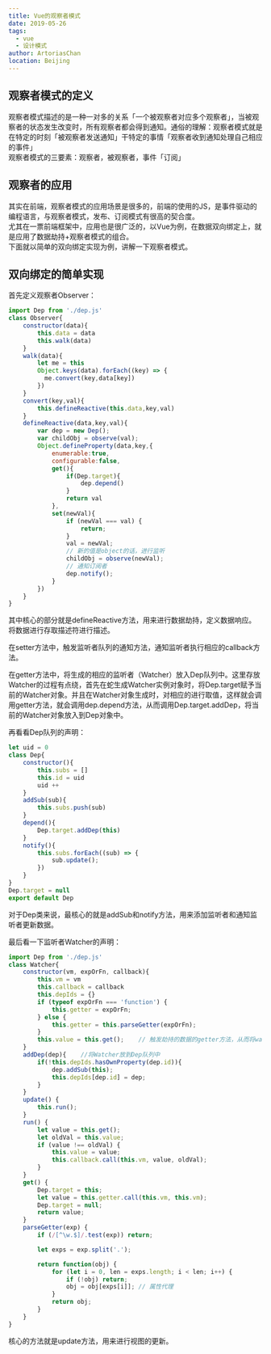 ```yaml
---
title: Vue的观察者模式
date: 2019-05-26
tags:
  - vue
  - 设计模式
author: ArtoriasChan
location: Beijing  
---
```


## 观察者模式的定义
观察者模式描述的是一种一对多的关系「一个被观察者对应多个观察者」，当被观察者的状态发生改变时，所有观察者都会得到通知。通俗的理解：观察者模式就是在特定的时刻「被观察者发送通知」干特定的事情「观察者收到通知处理自己相应的事件」<br />观察者模式的三要素：观察者，被观察者，事件「订阅」

## 观察者的应用
其实在前端，观察者模式的应用场景是很多的，前端的使用的JS，是事件驱动的编程语言，与观察者模式，发布、订阅模式有很高的契合度。<br />尤其在一票前端框架中，应用也是很广泛的，以Vue为例，在数据双向绑定上，就是应用了数据劫持+观察者模式的组合。<br />下面就以简单的双向绑定实现为例，讲解一下观察者模式。

## 双向绑定的简单实现
首先定义观察者Observer：
```javascript
import Dep from './dep.js'
class Observer{
    constructor(data){
        this.data = data
        this.walk(data)
    }
    walk(data){
        let me = this
        Object.keys(data).forEach((key) => {
          me.convert(key,data[key])
        })
    }
    convert(key,val){
        this.defineReactive(this.data,key,val)
    }
    defineReactive(data,key,val){
        var dep = new Dep();
        var childObj = observe(val);
        Object.defineProperty(data,key,{
            enumerable:true,
            configurable:false,
            get(){
                if(Dep.target){
                    dep.depend()
                }
                return val
            },
            set(newVal){
                if (newVal === val) {
                    return;
                }
                val = newVal;
                // 新的值是object的话，进行监听
                childObj = observe(newVal);
                // 通知订阅者
                dep.notify();
            }
        })
    }
}
```
其中核心的部分就是defineReactive方法，用来进行数据劫持，定义数据响应。将数据进行存取描述符进行描述。

在setter方法中，触发监听者队列的通知方法，通知监听者执行相应的callback方法。

在getter方法中，将生成的相应的监听者（Watcher）放入Dep队列中。这里存放Watcher的过程有点绕，首先在蛇生成Watcher实例对象时，将Dep.target赋予当前的Watcher对象。并且在Watcher对象生成时，对相应的进行取值，这样就会调用getter方法，就会调用dep.depend方法，从而调用Dep.target.addDep，将当前的Watcher对象放入到Dep对象中。

再看看Dep队列的声明：

```javascript
let uid = 0
class Dep{
    constructor(){
        this.subs = []
        this.id = uid
        uid ++ 
    }
    addSub(sub){
        this.subs.push(sub)
    }
    depend(){
        Dep.target.addDep(this)
    }
    notify(){
        this.subs.forEach((sub) => {
            sub.update();
        })
    }
}
Dep.target = null
export default Dep
```
对于Dep类来说，最核心的就是addSub和notify方法，用来添加监听者和通知监听者更新数据。

最后看一下监听者Watcher的声明：

```javascript
import Dep from './dep.js'
class Watcher{
    constructor(vm, expOrFn, callback){
        this.vm = vm
        this.callback = callback
        this.depIds = {}
        if (typeof expOrFn === 'function') {
            this.getter = expOrFn;
        } else {
            this.getter = this.parseGetter(expOrFn);
        }
        this.value = this.get();    // 触发劫持的数据的getter方法，从而将watcher放到Dep队列中
    }
    addDep(dep){    //将Watcher放到Dep队列中
        if(!this.depIds.hasOwnProperty(dep.id)){
            dep.addSub(this);
            this.depIds[dep.id] = dep;
        }
    }
    update() {
        this.run();
    }
    run() {
        let value = this.get();
        let oldVal = this.value;
        if (value !== oldVal) {
            this.value = value;
            this.callback.call(this.vm, value, oldVal);
        }
    }
    get() {
        Dep.target = this;
        let value = this.getter.call(this.vm, this.vm);
        Dep.target = null;
        return value;
    }
    parseGetter(exp) {
        if (/[^\w.$]/.test(exp)) return; 

        let exps = exp.split('.');

        return function(obj) {
            for (let i = 0, len = exps.length; i < len; i++) {
                if (!obj) return;
                obj = obj[exps[i]]; // 属性代理
            }
            return obj;
        }
    }
}
```

核心的方法就是update方法，用来进行视图的更新。
